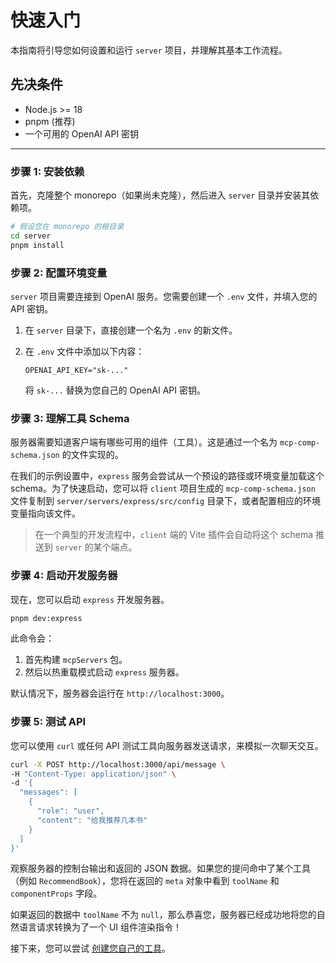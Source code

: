 # 快速入门

本指南将引导您如何设置和运行 `server` 项目，并理解其基本工作流程。

## 先决条件

-   Node.js >= 18
-   pnpm (推荐)
-   一个可用的 OpenAI API 密钥

---

### 步骤 1: 安装依赖

首先，克隆整个 monorepo（如果尚未克隆），然后进入 `server` 目录并安装其依赖项。

```bash
# 假设您在 monorepo 的根目录
cd server
pnpm install
```

### 步骤 2: 配置环境变量

`server` 项目需要连接到 OpenAI 服务。您需要创建一个 `.env` 文件，并填入您的 API 密钥。

1.  在 `server` 目录下，直接创建一个名为 `.env` 的新文件。
2.  在 `.env` 文件中添加以下内容：

    ```
    OPENAI_API_KEY="sk-..."
    ```

    将 `sk-...` 替换为您自己的 OpenAI API 密钥。

### 步骤 3: 理解工具 Schema

服务器需要知道客户端有哪些可用的组件（工具）。这是通过一个名为 `mcp-comp-schema.json` 的文件实现的。

在我们的示例设置中，`express` 服务会尝试从一个预设的路径或环境变量加载这个 schema。为了快速启动，您可以将 `client` 项目生成的 `mcp-comp-schema.json` 文件复制到 `server/servers/express/src/config` 目录下，或者配置相应的环境变量指向该文件。

> 在一个典型的开发流程中，`client` 端的 Vite 插件会自动将这个 schema 推送到 `server` 的某个端点。

### 步骤 4: 启动开发服务器

现在，您可以启动 `express` 开发服务器。

```bash
pnpm dev:express
```

此命令会：
1.  首先构建 `mcpServers` 包。
2.  然后以热重载模式启动 `express` 服务器。

默认情况下，服务器会运行在 `http://localhost:3000`。

### 步骤 5: 测试 API

您可以使用 `curl` 或任何 API 测试工具向服务器发送请求，来模拟一次聊天交互。

```bash
curl -X POST http://localhost:3000/api/message \
-H "Content-Type: application/json" \
-d '{
  "messages": [
    {
      "role": "user",
      "content": "给我推荐几本书"
    }
  ]
}'
```

观察服务器的控制台输出和返回的 JSON 数据。如果您的提问命中了某个工具（例如 `RecommendBook`），您将在返回的 `meta` 对象中看到 `toolName` 和 `componentProps` 字段。

如果返回的数据中 `toolName` 不为 `null`，那么恭喜您，服务器已经成功地将您的自然语言请求转换为了一个 UI 组件渲染指令！

接下来，您可以尝试 [创建您自己的工具](./creating-tools.md)。
